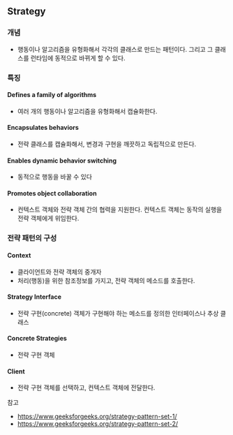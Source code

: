 ## Strategy

### 개념
- 행동이나 알고리즘을 유형화해서 각각의 클래스로 만드는 패턴이다. 그리고 그 클래스를 런타임에 동적으로 바뀌게 할 수 있다. 
### 특징
#### Defines a family of algorithms
- 여러 개의 행동이나 알고리즘을 유형화해서 캡슐화한다. 
#### Encapsulates behaviors
- 전략 클래스를 캡슐화해서, 변경과 구현을 깨끗하고 독립적으로 만든다.  
#### Enables dynamic behavior switching
- 동적으로 행동을 바꿀 수 있다
#### Promotes object collaboration
- 컨텍스트 객체와 전략 객체 간의 협력을 지원한다. 컨텍스트 객체는 동작의 실행을 전략 객체에게 위임한다. 

### 전략 패턴의 구성 
#### Context
- 클라이언트와 전략 객체의 중개자
- 처리(행동)을 위한 참조정보를 가지고, 전략 객체의 메소드를 호출한다. 
#### Strategy Interface
- 전략 구현(concrete) 객체가 구현해야 하는 메소드를 정의한 인터페이스나 추상 클래스
#### Concrete Strategies
- 전략 구현 객체
#### Client
- 전략 구현 객체를 선택하고, 컨텍스트 객체에 전달한다. 


참고
- https://www.geeksforgeeks.org/strategy-pattern-set-1/
- https://www.geeksforgeeks.org/strategy-pattern-set-2/
